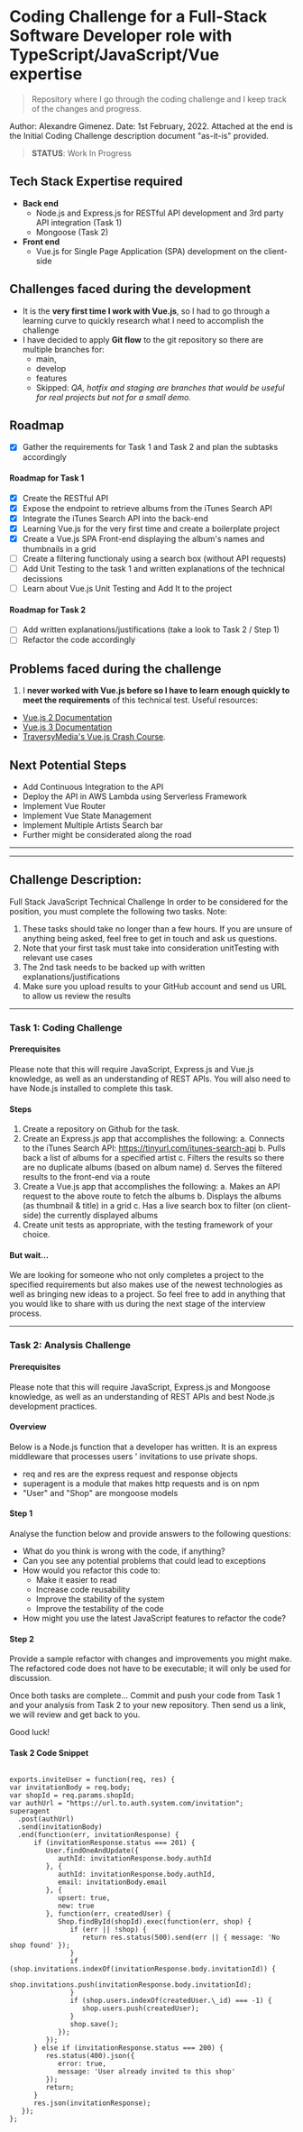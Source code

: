 # Coding Challenge for a Full-Stack Software Developer role with TypeScript/JavaScript/Vue expertise

> Repository where I go through the coding challenge and I keep track of the changes and progress.

Author: Alexandre Gimenez. Date: 1st February, 2022.
Attached at the end is the Initial Coding Challenge description document "as-it-is" provided.

> **STATUS**: Work In Progress

## Tech Stack Expertise required

- **Back end**
  - Node.js and Express.js for RESTful API development and 3rd party API integration (Task 1)
  - Mongoose (Task 2)
- **Front end**
  - Vue.js for Single Page Application (SPA) development on the client-side

## Challenges faced during the development

- It is the **very first time I work with Vue.js**, so I had to go through a learning curve to quickly research what I need to accomplish the challenge
- I have decided to apply **Git flow** to the git repository so there are multiple branches for:
  - main,
  - develop
  - features
  - Skipped: _QA, hotfix and staging are branches that would be useful for real projects but not for a small demo._

## Roadmap

- [x] Gather the requirements for Task 1 and Task 2 and plan the subtasks accordingly

#### Roadmap for Task 1

- [x] Create the RESTful API
- [x] Expose the endpoint to retrieve albums from the iTunes Search API
- [x] Integrate the iTunes Search API into the back-end
- [x] Learning Vue.js for the very first time and create a boilerplate project
- [x] Create a Vue.js SPA Front-end displaying the album's names and thumbnails in a grid
- [ ] Create a filtering functionaly using a search box (without API requests)
- [ ] Add Unit Testing to the task 1 and written explanations of the technical decissions
- [ ] Learn about Vue.js Unit Testing and Add It to the project

#### Roadmap for Task 2

- [ ] Add written explanations/justifications (take a look to Task 2 / Step 1)
- [ ] Refactor the code accordingly

## Problems faced during the challenge

1. I **never worked with Vue.js before so I have to learn enough quickly to meet the requirements** of this technical test. Useful resources:

- [Vue.js 2 Documentation](https://vuejs.org/v2/guide/)
- [Vue.js 3 Documentation](https://v3.vuejs.org/guide/introduction.html)
- [TraversyMedia's Vue.js Crash Course](https://www.youtube.com/watch?v=qZXt1Aom3Cs).

## Next Potential Steps

- Add Continuous Integration to the API
- Deploy the API in AWS Lambda using Serverless Framework
- Implement Vue Router
- Implement Vue State Management
- Implement Multiple Artists Search bar
- Further might be considerated along the road

---

---

## Challenge Description:

Full Stack JavaScript Technical Challenge
In order to be considered for the position, you must complete the following two tasks.
Note:

1. These tasks should take no longer than a few hours. If you are unsure of anything
   being asked, feel free to get in touch and ask us questions.
2. Note that your first task must take into consideration unitTesting with relevant use
   cases
3. The 2nd task needs to be backed up with written explanations/justifications
4. Make sure you upload results to your GitHub account and send us URL to allow us
   review the results

---

### Task 1: Coding Challenge

#### Prerequisites

Please note that this will require JavaScript, Express.js and Vue.js knowledge, as well as an
understanding of REST APIs.
You will also need to have Node.js installed to complete this task.

#### Steps

1. Create a repository on Github for the task.
2. Create an Express.js app that accomplishes the following:
   a. Connects to the iTunes Search API: https://tinyurl.com/itunes-search-api
   b. Pulls back a list of albums for a specified artist
   c. Filters the results so there are no duplicate albums (based on album name)
   d. Serves the filtered results to the front-end via a route
3. Create a Vue.js app that accomplishes the following:
   a. Makes an API request to the above route to fetch the albums
   b. Displays the albums (as thumbnail & title) in a grid
   c. Has a live search box to filter (on client-side) the currently displayed albums
4. Create unit tests as appropriate, with the testing framework of your choice.

#### But wait…

We are looking for someone who not only completes a project to the specified requirements
but also makes use of the newest technologies as well as bringing new ideas to a project. So
feel free to add in anything that you would like to share with us during the next stage of the
interview process.

---

### Task 2: Analysis Challenge

#### Prerequisites

Please note that this will require JavaScript, Express.js and Mongoose knowledge, as well
as an understanding of REST APIs and best Node.js development practices.

#### Overview

Below is a Node.js function that a developer has written. It is an express middleware that
processes users ' invitations to use private shops.

- req and res are the express request and response objects
- superagent is a module that makes http requests and is on npm
- "User" and "Shop" are mongoose models

#### Step 1

Analyse the function below and provide answers to the following questions:

- What do you think is wrong with the code, if anything?
- Can you see any potential problems that could lead to exceptions
- How would you refactor this code to:
  - Make it easier to read
  - Increase code reusability
  - Improve the stability of the system
  - Improve the testability of the code
- How might you use the latest JavaScript features to refactor the code?

#### Step 2

Provide a sample refactor with changes and improvements you might make. The refactored
code does not have to be executable; it will only be used for discussion.

Once both tasks are complete...
Commit and push your code from Task 1 and your analysis from Task 2 to your new
repository. Then send us a link, we will review and get back to you.

Good luck!

#### Task 2 Code Snippet

```Node

exports.inviteUser = function(req, res) {
var invitationBody = req.body;
var shopId = req.params.shopId;
var authUrl = "https://url.to.auth.system.com/invitation";
superagent
  .post(authUrl)
  .send(invitationBody)
  .end(function(err, invitationResponse) {
      if (invitationResponse.status === 201) {
         User.findOneAndUpdate({
            authId: invitationResponse.body.authId
         }, {
            authId: invitationResponse.body.authId,
            email: invitationBody.email
         }, {
            upsert: true,
            new: true
         }, function(err, createdUser) {
            Shop.findById(shopId).exec(function(err, shop) {
               if (err || !shop) {
                  return res.status(500).send(err || { message: 'No shop found' });
               }
               if (shop.invitations.indexOf(invitationResponse.body.invitationId)) {
                  shop.invitations.push(invitationResponse.body.invitationId);
               }
               if (shop.users.indexOf(createdUser.\_id) === -1) {
                  shop.users.push(createdUser);
               }
               shop.save();
            });
         });
      } else if (invitationResponse.status === 200) {
         res.status(400).json({
            error: true,
            message: 'User already invited to this shop'
         });
         return;
      }
      res.json(invitationResponse);
   });
};
```
